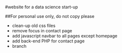 #website for a data science start-up

##For personal use only, do not copy please

* clean-up old css files
* remove focus in contact page
* add javascript navbar to all pages except homepage
* add back-end PHP for contact page
* branch